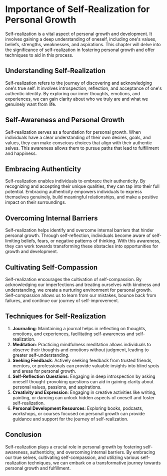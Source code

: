 Importance of Self-Realization for Personal Growth
===========================================================



Self-realization is a vital aspect of personal growth and development. It involves gaining a deep understanding of oneself, including one's values, beliefs, strengths, weaknesses, and aspirations. This chapter will delve into the significance of self-realization in fostering personal growth and offer techniques to aid in this process.

Understanding Self-Realization
------------------------------

Self-realization refers to the journey of discovering and acknowledging one's true self. It involves introspection, reflection, and acceptance of one's authentic identity. By exploring our inner thoughts, emotions, and experiences, we can gain clarity about who we truly are and what we genuinely want from life.

Self-Awareness and Personal Growth
----------------------------------

Self-realization serves as a foundation for personal growth. When individuals have a clear understanding of their own desires, goals, and values, they can make conscious choices that align with their authentic selves. This awareness allows them to pursue paths that lead to fulfillment and happiness.

Embracing Authenticity
----------------------

Self-realization enables individuals to embrace their authenticity. By recognizing and accepting their unique qualities, they can tap into their full potential. Embracing authenticity empowers individuals to express themselves genuinely, build meaningful relationships, and make a positive impact on their surroundings.

Overcoming Internal Barriers
----------------------------

Self-realization helps identify and overcome internal barriers that hinder personal growth. Through self-reflection, individuals become aware of self-limiting beliefs, fears, or negative patterns of thinking. With this awareness, they can work towards transforming these obstacles into opportunities for growth and development.

Cultivating Self-Compassion
---------------------------

Self-realization encourages the cultivation of self-compassion. By acknowledging our imperfections and treating ourselves with kindness and understanding, we create a nurturing environment for personal growth. Self-compassion allows us to learn from our mistakes, bounce back from failures, and continue our journey of self-improvement.

Techniques for Self-Realization
-------------------------------

1. **Journaling**: Maintaining a journal helps in reflecting on thoughts, emotions, and experiences, facilitating self-awareness and self-realization.
2. **Meditation**: Practicing mindfulness meditation allows individuals to observe their thoughts and emotions without judgment, leading to greater self-understanding.
3. **Seeking Feedback**: Actively seeking feedback from trusted friends, mentors, or professionals can provide valuable insights into blind spots and areas for personal growth.
4. **Self-Reflection Questions**: Engaging in deep introspection by asking oneself thought-provoking questions can aid in gaining clarity about personal values, passions, and aspirations.
5. **Creativity and Expression**: Engaging in creative activities like writing, painting, or dancing can unlock hidden aspects of oneself and foster self-realization.
6. **Personal Development Resources**: Exploring books, podcasts, workshops, or courses focused on personal growth can provide guidance and support for the journey of self-realization.

Conclusion
----------

Self-realization plays a crucial role in personal growth by fostering self-awareness, authenticity, and overcoming internal barriers. By embracing our true selves, cultivating self-compassion, and utilizing various self-realization techniques, we can embark on a transformative journey towards personal growth and fulfillment.
